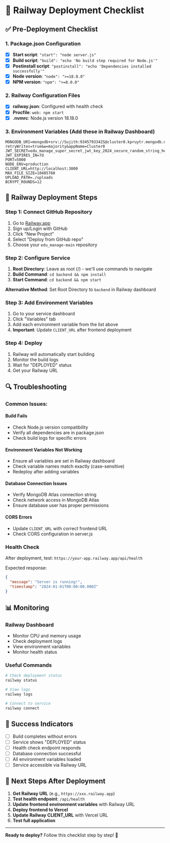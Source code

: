 # 🚂 Railway Deployment Checklist

## ✅ Pre-Deployment Checklist

### 1. Package.json Configuration
- [x] **Start script**: `"start": "node server.js"`
- [x] **Build script**: `"build": "echo 'No build step required for Node.js'"`
- [x] **Postinstall script**: `"postinstall": "echo 'Dependencies installed successfully'"`
- [x] **Node version**: `"node": ">=18.0.0"`
- [x] **NPM version**: `"npm": ">=8.0.0"`

### 2. Railway Configuration Files
- [x] **railway.json**: Configured with health check
- [x] **Procfile**: `web: npm start`
- [x] **.nvmrc**: Node.js version 18.18.0

### 3. Environment Variables (Add these in Railway Dashboard)
```
MONGODB_URI=mongodb+srv://Sujith:9345793342S@cluster0.kpruytr.mongodb.net/edu_manage?retryWrites=true&w=majority&appName=Cluster0
JWT_SECRET=edu_manage_super_secret_jwt_key_2024_secure_random_string_here
JWT_EXPIRES_IN=7d
PORT=5000
NODE_ENV=production
CLIENT_URL=http://localhost:3000
MAX_FILE_SIZE=10485760
UPLOAD_PATH=./uploads
BCRYPT_ROUNDS=12
```

## 🚀 Railway Deployment Steps

### Step 1: Connect GitHub Repository
1. Go to [Railway.app](https://railway.app)
2. Sign up/Login with GitHub
3. Click "New Project"
4. Select "Deploy from GitHub repo"
5. Choose your `edu_manage-main` repository

### Step 2: Configure Service
1. **Root Directory**: Leave as root (/) - we'll use commands to navigate
2. **Build Command**: `cd backend && npm install`
3. **Start Command**: `cd backend && npm start`

**Alternative Method**: Set Root Directory to `backend` in Railway dashboard

### Step 3: Add Environment Variables
1. Go to your service dashboard
2. Click "Variables" tab
3. Add each environment variable from the list above
4. **Important**: Update `CLIENT_URL` after frontend deployment

### Step 4: Deploy
1. Railway will automatically start building
2. Monitor the build logs
3. Wait for "DEPLOYED" status
4. Get your Railway URL

## 🔍 Troubleshooting

### Common Issues:

#### Build Fails
- Check Node.js version compatibility
- Verify all dependencies are in package.json
- Check build logs for specific errors

#### Environment Variables Not Working
- Ensure all variables are set in Railway dashboard
- Check variable names match exactly (case-sensitive)
- Redeploy after adding variables

#### Database Connection Issues
- Verify MongoDB Atlas connection string
- Check network access in MongoDB Atlas
- Ensure database user has proper permissions

#### CORS Errors
- Update `CLIENT_URL` with correct frontend URL
- Check CORS configuration in server.js

### Health Check
After deployment, test: `https://your-app.railway.app/api/health`

Expected response:
```json
{
  "message": "Server is running!",
  "timestamp": "2024-01-01T00:00:00.000Z"
}
```

## 📊 Monitoring

### Railway Dashboard
- Monitor CPU and memory usage
- Check deployment logs
- View environment variables
- Monitor health status

### Useful Commands
```bash
# Check deployment status
railway status

# View logs
railway logs

# Connect to service
railway connect
```

## 🎯 Success Indicators

- [ ] Build completes without errors
- [ ] Service shows "DEPLOYED" status
- [ ] Health check endpoint responds
- [ ] Database connection successful
- [ ] All environment variables loaded
- [ ] Service accessible via Railway URL

## 🔄 Next Steps After Deployment

1. **Get Railway URL** (e.g., `https://xxx.railway.app`)
2. **Test health endpoint**: `/api/health`
3. **Update frontend environment variables** with Railway URL
4. **Deploy frontend to Vercel**
5. **Update Railway CLIENT_URL** with Vercel URL
6. **Test full application**

---

**Ready to deploy?** Follow this checklist step by step! 🚀
